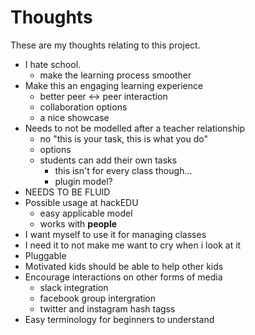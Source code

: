 # Thoughts
These are my thoughts relating to this project.

* I hate school.
    * make the learning process smoother
* Make this an engaging learning experience
    * better peer <-> peer interaction
    * collaboration options
    * a nice showcase
* Needs to not be modelled after a teacher relationship
    * no "this is your task, this is what you do"
    * options
    * students can add their own tasks
        * this isn't for every class though...
        * plugin model?
* NEEDS TO BE FLUID
* Possible usage at hackEDU
    * easy applicable model
    * works with __people__
* I want myself to use it for managing classes
* I need it to not make me want to cry when i look at it
* Pluggable
* Motivated kids should be able to help other kids
* Encourage interactions on other forms of media
    * slack integration
    * facebook group intergration
    * twitter and instagram hash tagss
* Easy terminology for beginners to understand

